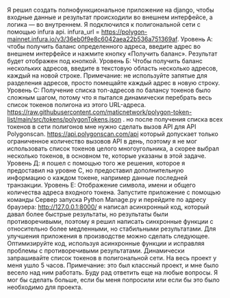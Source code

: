 Я решил создать полнофункциональное приложение на django, чтобы входные данные и результат происходили во внешнем интерфейсе, а логика — во внутреннем.
Я подключился к полигональной сети с помощью infura api. infura_url = https://polygon-mainnet.infura.io/v3/36eb0f9e8c6042aea22b536a751369af.
Уровень А: чтобы получить баланс определенного адреса, введите адрес во внешнем интерфейсе и нажмите кнопку «Получить баланс». Результат будет отображен под кнопкой.
Уровень Б: Чтобы получить баланс нескольких адресов, введите в текстовую область несколько адресов, каждый на новой строке. 
Примечание: не используйте запятые для разделения адресов, просто помещайте каждый адрес в новую строку.
Уровень С: Получение списка топ-адресов по балансу токенов было сложным шагом, потому что я пытался динамически перебрать весь список токенов полигона из этого URL-адреса. https://raw.githubusercontent.com/maticnetwork/polygon-token-list/main/src/tokens/polygonTokens.json . но после получения списка всех токенов в сети полигонов мне нужно сделать вызов API для API Polygonscan. https://api.polygonscan.com/api который допускает только ограниченное количество вызовов API в день, поэтому я не мог использовать список токенов целого многоугольника, а скорее выбрал несколько токенов, в основном те, которые указаны в этой задаче.
Уровень Д: я пошел с помощью того же решения, которое я предоставил на уровне C, но предоставил дополнительную информацию о каждом токене, например данные последней транзакции.
Уровень Е: Отображение символа, имени и общего количества адреса входного токена.
Запустите приложение с помощью команды Сервер запуска Python Manage.py и перейдите по адресу браузера:  http://127.0.0.1:8000/
я написал асинхронный код, который давал более быстрые результаты, но результаты были противоречивыми, поэтому я решил написать синхронные функции с относительно более медленными, но стабильными результатами.
Для улучшения приложения в производстве можно сделать следующее.
      Оптимизируйте код, используя асинхронные функции и исправляя проблемы с противоречивыми результатами.
       Динамически запрашивайте список токенов в полигональной сети.
На весь проект у меня ушло 5 часов.
Примечание: это был классный проект, и мне было весело над ним работать. Буду рад ответить еще на любые вопросы. Я мог бы сделать больше, если бы меня попросили или если бы это было необходимо для проекта. 
